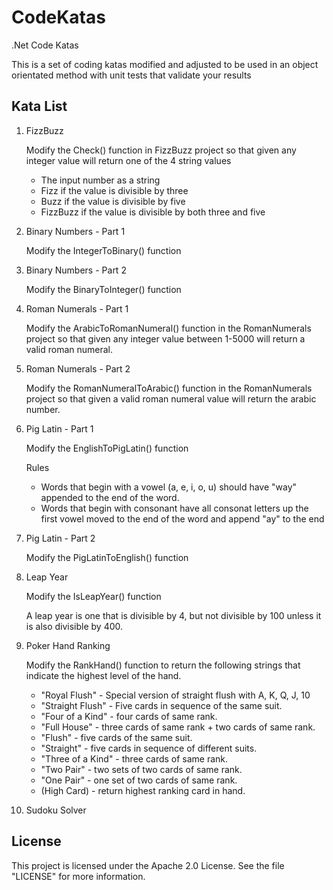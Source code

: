 CodeKatas
=========

.Net Code Katas

This is a set of coding katas modified and adjusted to be used in an object orientated method with unit tests that validate your results

Kata List
---------

 1. FizzBuzz

    Modify the Check() function in FizzBuzz project so that given any integer value will return one of the 4 string values

    * The input number as a string
    * Fizz if the value is divisible by three
    * Buzz if the value is divisible by five
    * FizzBuzz if the value is divisible by both three and five
    
 1. Binary Numbers - Part 1

    Modify the IntegerToBinary() function

 1. Binary Numbers - Part 2

    Modify the BinaryToInteger() function

 1. Roman Numerals - Part 1

    Modify the ArabicToRomanNumeral() function in the RomanNumerals project so that given any integer value between 1-5000 will return a valid roman numeral.

 1. Roman Numerals - Part 2

    Modify the RomanNumeralToArabic() function in the RomanNumerals project so that given a valid roman numeral value will return the arabic number.

 1. Pig Latin - Part 1

    Modify the EnglishToPigLatin() function

    Rules

    * Words that begin with a vowel (a, e, i, o, u) should have "way" appended to the end of the word.
    * Words that begin with consonant have all consonat letters up the first vowel moved to the end of the word and append "ay" to the end

 1. Pig Latin - Part 2

    Modify the PigLatinToEnglish() function

 1. Leap Year

    Modify the IsLeapYear() function

    A leap year is one that is divisible by 4, but not divisible by 100 unless it is also divisible by 400.

 1. Poker Hand Ranking

    Modify the RankHand() function to return the following strings that indicate the highest level of the hand.

    * "Royal Flush" - Special version of straight flush with A, K, Q, J, 10
    * "Straight Flush" - Five cards in sequence of the same suit.
    * "Four of a Kind" - four cards of same rank.
    * "Full House" - three cards of same rank + two cards of same rank.
    * "Flush" - five cards of the same suit.
    * "Straight" - five cards in sequence of different suits.
    * "Three of a Kind" - three cards of same rank.
    * "Two Pair" - two sets of two cards of same rank.
    * "One Pair" - one set of two cards of same rank.
    * (High Card) - return highest ranking card in hand.


 1. Sudoku Solver


License
-------

This project is licensed under the Apache 2.0 License. 
See the file "LICENSE" for more information.